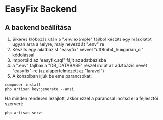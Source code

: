 # EasyFix Backend

## A backend beállítása

1. Sikeres klóbozás után a ".env.example" fájlból készíts egy másolatot ugyan arra a helyre, maly nevezd át ".env" re
2. Készíts egy adatbázist "easyfix" névvel "utf8mb4_hungarian_ci" kódolással
3. Importáld az "easyfix.sql" fájlt az adatbázisba
4. a ".env" fájlban a "DB_DATABASE" részél írd át az adatbázis nevét "easyfix"-re (az alapértelmezett az "laravel")
5. A konzolban írjuk be eme parancsokat:
```
composer install
php artisan key:generate --ansi
```
Ha minden rendesen lezajlott, akkor ezzel a parancsal indítsd el a fejlesztői szervert:
```
php artisan serve
```


